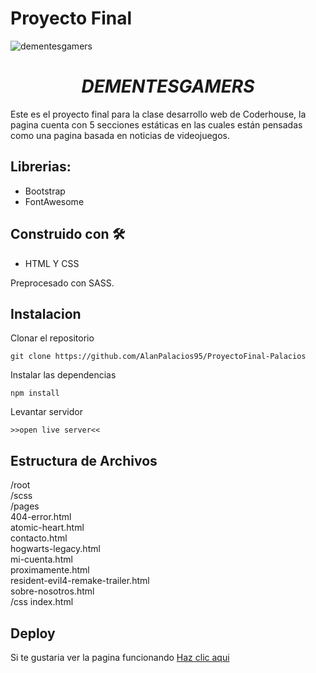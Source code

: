 # Proyecto Final

![dementesgamers](https://i.ibb.co/hWj0PD0/Readme.png "Dementesgamers")

***<h1 align="center"> DEMENTESGAMERS </h1>***

<p> Este es el proyecto final para la clase desarrollo web de Coderhouse, la pagina cuenta con 5 secciones estáticas en las cuales están pensadas como una pagina basada en noticias de videojuegos. </p>

## Librerias:
<ul>
<li>Bootstrap</li>
<li>FontAwesome</li>
</ul>

## Construido con 🛠️
* HTML Y CSS
<p>Preprocesado con SASS.</p>

## Instalacion

<p>Clonar el repositorio</p>
<code>git clone https://github.com/AlanPalacios95/ProyectoFinal-Palacios</code>

<p>Instalar las dependencias</p>
<code>npm install</code>

<p>Levantar servidor</p>
<code>>>open live server<<</code>

## Estructura de Archivos

/root <br>
/scss <br>
/pages <br>
        404-error.html <br>
        atomic-heart.html <br>
        contacto.html <br>
        hogwarts-legacy.html <br>
    	  mi-cuenta.html <br>
        proximamente.html <br>
        resident-evil4-remake-trailer.html <br>
        sobre-nosotros.html <br>
/css
index.html</p>

## Deploy
Si te gustaria ver la pagina funcionando
    [Haz clic aqui
   ](https://alanpalacios95.github.io/primer-proyecto/)
   